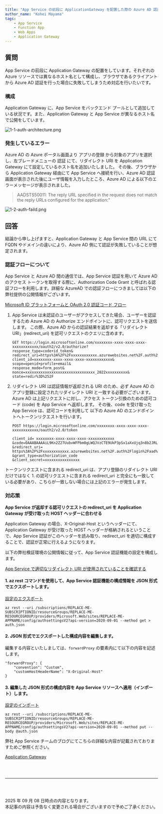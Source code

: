 ```yaml
---
title: "App Service の前段に ApplicationGateway を配置した際の Azure AD 認証"
author_name: "Kohei Mayama"
tags:
    - App Service
    - Function App
    - Web Apps
    - Application Gateway
---
```


## 質問
App Service の前段に Application Gateway の配置をしています。それぞれの Azure リソースでは異なるホスト名として構成し、ブラウザであるクライアントから Azure AD 認証を行った場合に失敗してしまうため対応を行いたいです。

### 構成
Application Gateway に、App Service をバックエンド プールとして追加している状況です。また、Application Gateway と App Service が異なるホスト名で公開をしています。

![1-1-auth-architecture.png]({{site.baseurl}}/media/2025/09/1-1-auth-architecture.png)

### 発生しているエラー
Azure AD の Azure ポータル画面より アプリの登録 から対象のアプリを選択し、左ブレードメニューの 認証 にて、リダイレクト URI を Application Gateway にて設定しているホスト名を追加いたしました。
その後、ブラウザから Application Gateway 経由にて App Service へ接続を行い、Azure AD 認証画面が表示された後にユーザ情報を入力したところ、Azure AD による以下のエラーメッセージが表示されました。

> AADSTS50011: The reply URL specified in the request does not match the reply URLs configured for the application:"

![1-2-auth-faild.png]({{site.baseurl}}/media/2025/09/1-2-auth-faild.png)

## 回答
結論から申し上げますと、Application Gateway と App Service 間の URL にて FQDN やドメインの違いにより、Azure AD 側にて認証が失敗していることが想定されます。

### 認証フローについて
App Service と Azure AD 間の通信では、App Service 認証を用いて Azure AD のアクセス トークンを取得する際に、Authorization Code Grant と呼ばれる認証フローを利用します。詳細な AzureAD での認証フローにつきましては以下の弊社提供の公開情報がございます。

[Microsoft ID プラットフォームと OAuth 2.0 認証コード フロー](https://learn.microsoft.com/ja-jp/entra/identity-platform/v2-oauth2-auth-code-flow)


1. App Service は未認証のユーザーがアクセスしてきた場合、ユーザーを認証するため Azure AD の Authorize エンドポイントに、認可リクエストを送信します。
この際、Azure AD からの認証結果を返却する「リダイレクト URI」(redirect_uri) を認可リクエストのクエリに含めます。

    ``` 
    GET https://login.microsoftonline.com/xxxxxxxx-xxxx-xxxx-xxxx-xxxxxxxxxxxx/oauth2/v2.0/authorize?
    response_type=code+id_token&
    redirect_uri=https%3A%2F%2Fxxxxxxxxxxxx.azurewebsites.net%2F.auth%2Flogin%2Faad%2Fcallback&
    client_id=xxxxxxxx-xxxx-xxxx-xxxx-xxxxxxxxxxxx&
    scope=openid+profile+email&
    response_mode=form_post&
    nonce=xxxxxxxxxxxxxxxxxxxxxxxxxxxxxxxx_2022xxxxxxxxxx&
    state=redir%3D%252F
    ```
 
2. リダイレクト URI は認証情報が返却される URI のため、必ず Azure AD のアプリ登録に設定されたリダイレクト URI と一致する必要がございます。Azure AD は上記リクエストに対し、アクセス トークン引換のための認可コード (code) を App Service へ返却します。
その後、code を受け取った App Service は、認可コードを利用して 以下の Azure AD のエンドポイントへトークンリクエストを行います。

    ```
    POST https://login.microsoftonline.com/xxxxxxxx-xxxx-xxxx-xxxx-xxxxxxxxxxxx/oauth2/v2.0/token
    
    client_id= xxxxxxxx-xxxx-xxxx-xxxx-xxxxxxxxxxxx
    &code=OAAABAAAAiL9Kn2Z27UubvWFPbm0gLWQJVzCTE9UkP3pSx1aXxUjq3n8b2JRLk4OxVXr...
    &redirect_uri= https%3A%2F%2Fxxxxxxxxxxxx.azurewebsites.net%2F.auth%2Flogin%2Faad%2Fcallback&
    &grant_type=authorization_code
    &client_secret=xxxxxxxxxxxxxxxx
    ```

トークンリクエストに含まれる redirect_uri は、アプリ登録のリダイレクト URI だけではなく  1. の認可リクエストに含まれる redirect_uri と完全にも一致している必要があり、こちらが一致しない場合には上記のエラーが発生します。


### 対応策
**App Service が返却する認可リクエストの redirect_uri を Application Gateway が受け取った HOST ヘッダーに合わせる**

Application Gateway の場合、X-Original-Host というヘッダーにて、Application Gateway  が受け取った HOST ヘッダーが格納されるということで、App Service 認証がこのヘッダーを読み取り、redirect_uri を適切に構成することで、認証が正常に行えるようになります。


以下の弊社検証環境の公開情報に従って、App Service 認証機能の設定を構成します。

[App Service で適切なリダイレクト URI が使用されていることを確認する](https://learn.microsoft.com/ja-jp/azure/app-service/overview-authentication-authorization#ensure-that-app-service-is-using-the-right-redirect-uri)


#### 1. az rest コマンドを使用して、App Service 認証機能の構成情報を JSON 形式でエクスポートします。

[設定のエクスポート](https://learn.microsoft.com/ja-jp/azure/app-service/overview-authentication-authorization#export-settings)

```
az rest --uri /subscriptions/REPLACE-ME-SUBSCRIPTIONID/resourceGroups/REPLACE-ME-RESOURCEGROUP/providers/Microsoft.Web/sites/REPLACE-ME-APPNAME/config/authsettingsV2?api-version=2020-09-01 --method get > auth.json
```

#### 2.  JSON 形式でエクスポートした構成内容を編集します。
編集する内容といたしましては、`forwardProxy` の要素内にて以下の内容を記述します。

```
"forwardProxy": {
    "convention": "Custom",
    "customHostHeaderName": "X-Original-Host"
}
```

#### 3. 編集した JSON 形式の構成内容を App Service リソースへ適用（インポート）します。

[設定のインポート](https://learn.microsoft.com/ja-jp/azure/app-service/overview-authentication-authorization#import-settings)

```
az rest --uri /subscriptions/REPLACE-ME-SUBSCRIPTIONID/resourceGroups/REPLACE-ME-RESOURCEGROUP/providers/Microsoft.Web/sites/REPLACE-ME-APPNAME/config/authsettingsV2?api-version=2020-09-01 --method put --body @auth.json
```

弊社 App Service チームのブログにてこちらの詳細な内容が記載されておりますためご参照ください。

[Application Gateway](https://azure.github.io/AppService/2021/03/26/Secure-resilient-site-with-custom-domain.html#application-gateway)

<br>
<br>

---

<br>
<br>

2025 年 09 月 08 日時点の内容となります。<br>
本記事の内容は予告なく変更される場合がございますので予めご了承ください。

<br>
<br>